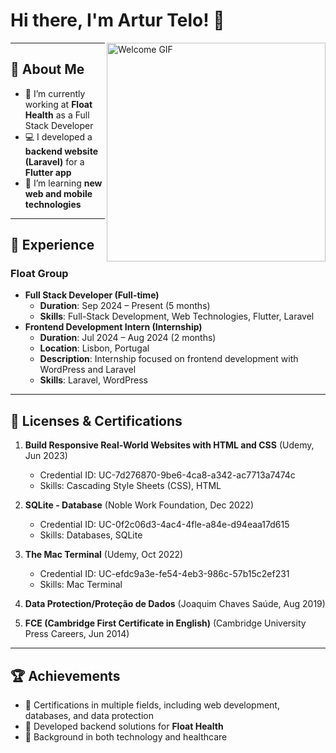 # Hi there, I'm Artur Telo! 👋  

<img src="https://user-images.githubusercontent.com/74038190/212748842-9fcbad5b-6173-4175-8a61-521f3dbb7514.gif" alt="Welcome GIF" align="right" width="350"/>

---

## 🚀 About Me  
- 🔭 I’m currently working at **Float Health** as a Full Stack Developer  
- 💻 I developed a **backend website (Laravel)** for a **Flutter app**  
- 🌱 I’m learning **new web and mobile technologies**  

---

## 🌟 Experience  

### **Float Group**
- **Full Stack Developer (Full-time)**  
  - **Duration**: Sep 2024 – Present (5 months)  
  - **Skills**: Full-Stack Development, Web Technologies, Flutter, Laravel  
- **Frontend Development Intern (Internship)**  
  - **Duration**: Jul 2024 – Aug 2024 (2 months)  
  - **Location**: Lisbon, Portugal  
  - **Description**: Internship focused on frontend development with WordPress and Laravel  
  - **Skills**: Laravel, WordPress  

---

## 📜 Licenses & Certifications  

1. **Build Responsive Real-World Websites with HTML and CSS** (Udemy, Jun 2023)  
   - Credential ID: UC-7d276870-9be6-4ca8-a342-ac7713a7474c  
   - Skills: Cascading Style Sheets (CSS), HTML  

2. **SQLite - Database** (Noble Work Foundation, Dec 2022)  
   - Credential ID: UC-0f2c06d3-4ac4-4fle-a84e-d94eaa17d615  
   - Skills: Databases, SQLite  

3. **The Mac Terminal** (Udemy, Oct 2022)  
   - Credential ID: UC-efdc9a3e-fe54-4eb3-986c-57b15c2ef231  
   - Skills: Mac Terminal  

4. **Data Protection/Proteção de Dados** (Joaquim Chaves Saúde, Aug 2019)  

5. **FCE (Cambridge First Certificate in English)** (Cambridge University Press Careers, Jun 2014)  

---

## 🏆 Achievements  

- 🥇 Certifications in multiple fields, including web development, databases, and data protection  
- 🚀 Developed backend solutions for **Float Health**  
- 🌟 Background in both technology and healthcare  
